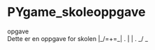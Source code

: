 # PYgame_skoleoppgave
opgave                         
Dette er en oppgave for skolen |_/=+=\_|
.                                 | |
.                                _/ \_